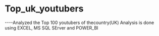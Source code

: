 # Top_uk_youtubers
----Analyzed the Top 100 youtubers of thecountry(UK)
    Analysis is done using EXCEL, MS SQL SErver and POWER_BI
